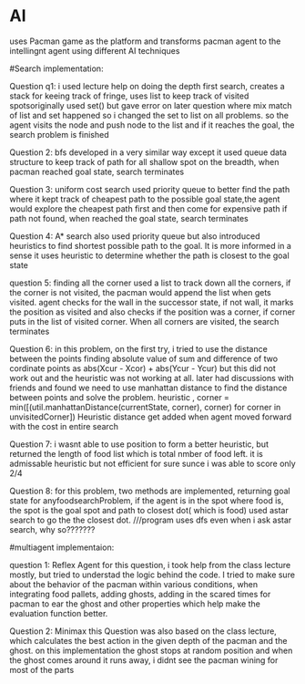 # AI
uses Pacman game as the platform and transforms pacman agent to the intellingnt agent using different AI techniques


#Search implementation:

Question q1: i used lecture help on doing the depth first search, creates a stack for keeing track of fringe, uses list 
             to keep track of visited spotsoriginally used set() but gave error on later question where mix match of list
             and set happened so i changed the set to list on all problems. so the agent visits the node and push node to 
             the list and if it reaches the goal, the search problem is finished

Question 2: bfs developed in a very similar way except it used queue data structure to keep track of path for all shallow 
            spot on the breadth, when pacman reached goal state, search terminates

Question 3: uniform cost search used priority queue to better find the path where it kept track of cheapest path to the
            possible goal state,the agent would explore the cheapest path first and then come for expensive path if path 
            not found, when reached the goal state, search terminates

Question 4: A* search also used priority queue but also introduced heuristics to find shortest possible path to the goal.
            It is more informed in a sense it uses heuristic to determine whether the path is closest to the goal state

question 5: finding all the corner used a list to track down all the corners, if the corner is not visited, the pacman
            would append the list when gets visited. agent checks for the wall in the successor state, if not wall, it 
            marks the position as visited and also checks if the position was a corner, if corner puts in the list of 
            visited corner. When all corners are visited, the search terminates

Question 6: in this problem, on the first try, i tried to use the distance between the points finding absolute value of 
            sum and difference of two cordinate points as 
            abs(Xcur - Xcor) + abs(Ycur - Ycur)
            but this did not work out
            and the heuristic was not working at all.
            later had discussions with friends and found we need to use manhattan distance to find the distance between
            points and solve the problem. 
            heuristic , corner = min([(util.manhattanDistance(currentState, corner), corner) for corner in unvisitedCorner])
            Heuristic distance get added when agent moved forward with the cost in entire search

Question 7: i wasnt able to use position to form a better heuristic, but returned the length of food list which is total nmber
            of food left. it is admissable heuristic but not efficient for sure sunce i was able to score only 2/4

Question 8: for this problem, two methods are implemented, returning goal state for anyfoodsearchProblem, if the agent is in the
            spot where food is, the spot is the goal spot and 
            path to closest dot( which is food) used astar search to go the the closest dot.
            ///program uses dfs even when i ask astar search, why so???????


#multiagent implementaion:

question 1: Reflex Agent
	for this question, i took help from the class lecture mostly, but tried to understad the logic
        behind the code. I tried to make sure about the behavior of the pacman within various conditions,
        when integrating food pallets, adding ghosts, adding in the scared times for pacman to ear the ghost and 
        other properties which help make the evaluation function better.

Question 2: Minimax
       this Question was also based on the class lecture, which calculates the best action in the given depth
       of the pacman and the ghost. on this implementation the ghost stops at random position and when the ghost
       comes around it runs away, i didnt see the pacman wining for most of the parts